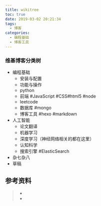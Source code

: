 ```yaml
---
title: wikitree
toc: true
date: 2019-03-02 20:21:34
tags:
  - 博客
categories:
  - 编程基础
  - 博客工具
---
```




### 维基博客分类树

- 编程基础
  - 安装与配置
  - 功能与操作
  - python
  - 前端 #JavaScript #CSS#html5 #node
  - leetcode
  - 数据库 #mongo
  - 博客工具 #hexo #markdown
- 人工智能
  - 论文翻译
  - 机器学习
  - 深度学习（神经网络相关的都在这里）
  - 认知科学
  - 搜索引擎 #ElasticSearch
- 杂七杂八
- 草稿



## 参考资料
> - []()
> - []()
